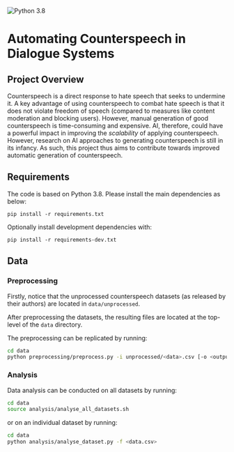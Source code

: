 ![Python 3.8](https://img.shields.io/badge/python-3.8-green.svg)
# Automating Counterspeech in Dialogue Systems

## Project Overview

Counterspeech is a direct response to hate speech that seeks to undermine it. A key advantage of using counterspeech to combat hate speech is that it does not violate freedom of speech (compared to measures like content moderation and blocking users). However, manual generation of good counterspeech is time-consuming and expensive. AI, therefore, could have a powerful impact in improving the *scalability* of applying counterspeech. However, research on AI approaches to generating counterspeech is still in its infancy. As such, this project thus aims to contribute towards improved automatic generation of counterspeech.

## Requirements

The code is based on Python 3.8. Please install the main dependencies as below:
```
pip install -r requirements.txt
```

Optionally install development dependencies with:
```
pip install -r requirements-dev.txt
```

## Data

### Preprocessing

Firstly, notice that the unprocessed counterspeech datasets (as released by their authors) are located in `data/unprocessed`.

After preprocessing the datasets, the resulting files are located at the top-level of the `data` directory.

The preprocessing can be replicated by running:

```bash
cd data
python preprocessing/preprocess.py -i unprocessed/<data>.csv [-o <output_file_path>]
```

### Analysis

Data analysis can be conducted on all datasets by running:

```bash
cd data
source analysis/analyse_all_datasets.sh
```

or on an individual dataset by running:

```bash
cd data
python analysis/analyse_dataset.py -f <data.csv>
```
